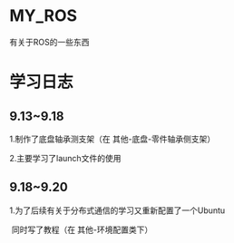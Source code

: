 # MY_ROS
 有关于ROS的一些东西



# 学习日志

## 9.13~9.18

1.制作了底盘轴承测支架（在 其他-底盘-零件轴承侧支架）

2.主要学习了launch文件的使用



## 9.18~9.20

1.为了后续有关于分布式通信的学习又重新配置了一个Ubuntu

​	同时写了教程（在 其他-环境配置类下）
